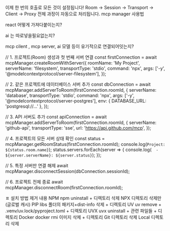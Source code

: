 이제 한 번의 호출로 모든 것이 설정됩니다! Room → Session → Transport → Client → Proxy 전체 과정이 자동으로 처리됩니다.
mcp manager 사용법
 
react 어떻게 가져다붙이는지? 

ai 는 따로넣을필요없는지?

mcp cilent , mcp server, ai 모델 등이 유기적으로 연결되어잇는지?



// 1. 프로젝트(Room) 생성과 첫 번째 서버 연결
const firstConnection = await mcpManager.createRoomWithServer({
  roomName: 'My Project',
  serverName: 'filesystem',
  transportType: 'stdio',
  command: 'npx',
  args: ['-y', '@modelcontextprotocol/server-filesystem'],
});

// 2. 같은 프로젝트에 데이터베이스 서버 추가
const dbConnection = await mcpManager.addServerToRoom(firstConnection.roomId, {
  serverName: 'database',
  transportType: 'stdio',
  command: 'npx',
  args: ['-y', '@modelcontextprotocol/server-postgres'],
  env: { DATABASE_URL: 'postgresql://...' },
});

// 3. API 서버도 추가
const apiConnection = await mcpManager.addServerToRoom(firstConnection.roomId, {
  serverName: 'github-api',
  transportType: 'sse',
  url: 'https://api.github.com/mcp',
});

// 4. 프로젝트의 모든 서버 상태 확인
const status = mcpManager.getRoomStatus(firstConnection.roomId);
console.log(`Project: ${status.room.name}`);
status.servers.forEach(server => {
  console.log(`  - ${server.serverName}: ${server.status}`);
});

// 5. 특정 서버만 연결 해제
await mcpManager.disconnectSession(dbConnection.sessionId);

// 6. 프로젝트 전체 종료
await mcpManager.disconnectRoom(firstConnection.roomId);



ㅍ
설치 방법	제거 내용
NPM	npm uninstall + 디렉토리 삭제
NPX	디렉토리 삭제만 (글로벌 캐시)
PIP	libs 폴더의 패키지+dist-info 삭제 + 디렉토리
UV	uv remove + .venv/uv.lock/pyproject.toml + 디렉토리
UVX	uvx uninstall + 관련 파일들 + 디렉토리
Docker	docker rmi 이미지 삭제 + 디렉토리
Git	디렉토리 삭제
Local	디렉토리 삭제